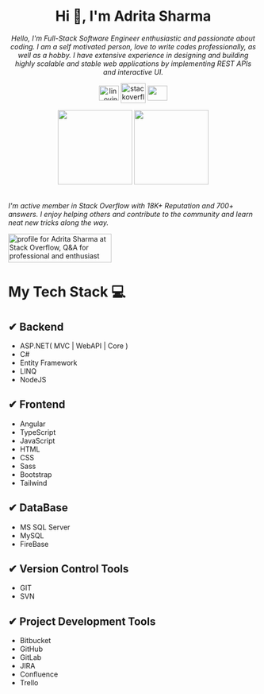 

<h1 align="center">Hi 👋, I'm Adrita Sharma </h1>

<p align="center">
  <em>
    Hello, I'm Full-Stack Software Engineer enthusiastic and passionate about coding. I am a self motivated person, love to write codes professionally, as well as a hobby. I    have extensive experience in designing and building highly scalable and stable web applications by implementing REST APIs and interactive UI.   
 </em>
 </p>
 
 <p align="center">
   <a href="https://www.linkedin.com/in/adritasharma/" target="blank"><img align="center" src="https://image.flaticon.com/icons/png/128/174/174857.png" alt="lin_ovindu" height="30" width="40" /></a>  
   <a href="https://stackoverflow.com/users/7603109/adrita-sharma" target="blank"><img align="center" src="http://logo.clearbit.com/stackoverflow.com" alt="stackoverflow" height="40" width="50" /></a>
   <a href = "mailto: adritasharma.developer@gmail.com"><img align="center" src="https://seeklogo.com/images/G/gmail-new-2020-logo-32DBE11BB4-seeklogo.com.png" height="30" width="40" /></a>
</p>

 <p align=center>
  <img height="150px" src="https://github-readme-stats.vercel.app/api?username=adritasharma&include_all_commits=true&count_private=true&show_icons=true&theme=tokyonight" />
  <img height="150px" src="https://github-readme-stats.vercel.app/api/top-langs/?username=adritasharma&layout=compact&hide=html,Makefile&text_color=daf7dc&bg_color=151515" />
 </p>
 
 <br>
 
 <em>
  I'm active member in Stack Overflow with 18K+ Reputation and 700+ answers. I enjoy helping others and contribute to the community and learn neat new tricks along the way.
 </em>

 <p align="center">
  
<a href="https://stackoverflow.com/users/7603109/adrita-sharma"><img src="https://stackoverflow.com/users/flair/7603109.png" width="208" height="58" alt="profile for Adrita Sharma at Stack Overflow, Q&amp;A for professional and enthusiast programmers" title="profile for Adrita Sharma at Stack Overflow, Q&amp;A for professional and enthusiast programmers"></a>
  
  </p>

# **My Tech Stack** 💻

## ✔ **Backend**

- ASP.NET( MVC | WebAPI | Core )
- C#
- Entity Framework
- LINQ
- NodeJS

## ✔ **Frontend**

- Angular
- TypeScript
- JavaScript
- HTML
- CSS
- Sass
- Bootstrap
- Tailwind


## ✔ **DataBase** 

- MS SQL Server
- MySQL
- FireBase


## ✔ **Version Control Tools** 

- GIT
- SVN


## ✔ **Project Development Tools** 

- Bitbucket
- GitHub
- GitLab
- JIRA
- Confluence
- Trello

